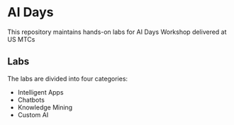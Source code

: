 # AI Days
This repository maintains hands-on labs for AI Days Workshop delivered at US MTCs


## Labs
The labs are divided into four categories:
- Intelligent Apps
- Chatbots
- Knowledge Mining
- Custom AI

